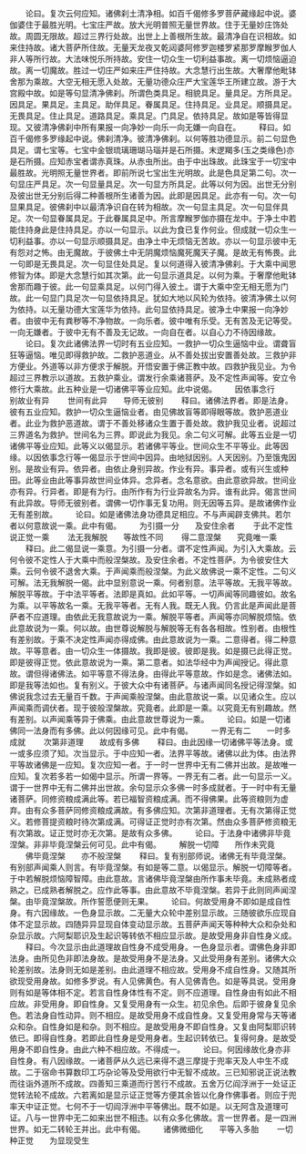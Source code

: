 <!-- { "loadSidebar": true } -->
　　论曰。复次云何应知。诸佛刹土清净相。如百千偈修多罗菩萨藏缘起中说。婆伽婆住于最胜光明。七宝庄严故。放大光明普照无量世界故。住于无量妙庄饰处故。周圆无限故。超过三界行处故。出世上上善根所生故。最清净自在识相故。如来住持故。诸大菩萨所住故。无量天龙夜叉乾闼婆阿修罗迦楼罗紧那罗摩睺罗伽人非人等所行故。大法味悦乐所持故。安住一切众生一切利益事故。离一切烦恼逼迫故。离一切魔故。胜过一切庄严如来庄严住持故。大念慧行出生故。大奢摩他毗钵舍那为乘故。大空无相无愿入处故。无量功德众庄严大宝莲华王所建立故。游于大宫殿中故。如是等句显清净佛刹。所谓色类具足。相貌具足。量具足。方所具足。因具足。果具足。主具足。助伴具足。眷属具足。住持具足。业具足。顺摄具足。无畏具足。住止具足。道路具足。乘具足。门具足。依持具足。故如是等皆得显现。又彼清净佛刹中所有果报一向净妙一向乐一向无嫌一向自在。
　　释曰。如百千偈修多罗缘起中说。佛刹清净。彼清净佛刹。以何等胜功德显示。前二句显色具足。谓七宝等。七宝中金银琉璃珊瑚马瑙并是石所摄。末逻羯多(玉之类缘色)亦是石所摄。应知赤宝者谓赤真珠。从赤虫所出。由于中出珠故。此珠宝于一切宝中最胜故。光明照无量世界者。即前所说七宝出生光明故。此是色具足第二句。次一句显庄严具足。次一句显量具足。次一句显方所具足。此等以何为因。出世无分别及彼出世无分别后得二种善根所生诸善为因。此即是因具足。此亦有一句。次一句显果具足。彼佛刹中以最清净识自在转为相故。次一句显主具足。次一句显伴具足。次一句显眷属具足。于此眷属具足中。所言摩睺罗伽亦摄在龙中。于净土中若能住持身此是住持具足。亦以一句显示。以此为食已复作何业。但成就一切众生一切利益事。亦以一句显示顺摄具足。由净土中无烦恼无苦故。亦以一句显示彼中无有怨对之怖。由无魔故。于彼佛土中无阴魔烦恼魔死魔天子魔。是故无有怖畏。此一句即是无畏具足。次一句显住处具足。复以何道得入彼清净佛刹。于大乘中闻思修智为体。即是大念慧行如其次第。此一句显示道具足。以何为乘。于奢摩他毗钵舍那而趣于彼。此一句显乘具足。以何门得入彼土。谓于大乘中空无相无愿为门故。此一句显门具足次一句显依持具足。犹如大地以风轮为依持。彼清净佛土以何为依持。以无量功德大宝莲华为依持。此句显依持具足。彼净土中果报一向净妙者。由彼中无有粪秽等不净物故。一向乐者。彼中唯有乐受。无有苦及无记等受。一向无嫌者。于彼中无有不善及无记故。一向自在者。以自心力不待因缘故。
　　论曰。复次此诸佛法界一切时有五业应知。一救护一切众生逼恼中业。谓聋盲狂等逼恼。唯见即得救护故。二救护恶道业。从不善处拔出安置善处故。三救护非方便业。外道等以非方便求于解脱。开悟安置于佛正教中故。四救护我见业。为令超过三界教示以道故。五救护乘业。谓发行余乘诸菩萨。及不定性声闻等。安立令修行大乘故。此五种业是一切诸佛平等业应知。此中说偈。
　　因依事念行　　别故业有异
　　世间有此异　　导师无彼别
　　释曰。诸佛法界者。即是法身。彼有五业应知。救护一切众生逼恼业者。由见佛故盲等即得眼等故。救护恶道业者。此业为救护恶道故。谓于不善处移诸众生置于善处故。救护我见业者。说超过三界道名为救护。世间名为三界。即说此为我见。余二句义可解。此等五业是一切诸佛平等业应知。此等义以偈显示。若诸佛平等业。世间众生不平等业。此等因缘。以因依事念行等一偈显示于世间中因异。由地狱因别。人天因别。乃至饿鬼因别。是故业有异。依异者。由依止身别异故。作业有异。事异者。或有兴生或种田。此等业由此等事异故世间业体异。念异者。念名意欲。由此意欲异故。世间业亦有异。行异者。即是有为行。由所作有为行业异故名为异。谁有此异。偈言世间有此异故。导师无彼别者。谓佛一切作事无复功用。则无因等五异。是故诸佛作业无有差别故。
　　论曰。如是诸佛法身功德具足相应。不与声闻辟支佛共。若尔者以何意故说一乘。此中有偈。
　　为引摄一分　　及安住余者
　　于此不定性　　说正觉一乘
　　法无我解脱　　等故性不同
　　得二意涅槃　　究竟唯一乘
　　释曰。此二偈显说一乘意。为引摄一分者。谓不定性声闻。为引入大乘故。云何令彼不定性人于大乘中而般涅槃故。及安住余者。不定性菩萨。为令彼安住大乘。云何令彼不退舍大乘。于声闻乘而般涅槃。为此义故佛说一乘不定性。二句义可解。法无我解脱一偈。此中显别意说一乘。何者别意。法平等故。无我平等故。解脱平等故。于中法平等者。法即是真如。此如平等。一切声闻等同趣彼如。故名为乘。以平等故名一乘。无我平等者。无有人我。既无人我。仍言此是声闻此是菩萨者不应道理。由依此无我意故说为一乘。解脱平等者。声闻等亦同解脱烦恼。依此意故说为一乘。何以故。由世尊说解脱与解脱等无有各各相故。性别者。由根性有差别故。于乘不决定性声闻亦得成佛。由此意故说为一乘。二意得者。得二种意故。平等意者。由一切众生一体摄故。我即是彼。彼即是我。如是摄已此得正觉。即是彼得正觉。依此意故说为一乘。第二意者。如法华经中为声闻授记。得此意故。谓但得诸佛法。如平等意不得法身。由得此平等意故。作如是念。诸佛法如。即是我等法如也。复有别义。于彼大众中有诸菩萨。与诸声闻同名授记得涅槃。如佛说我念过去无量百千数。于声闻乘般涅槃。由此意故说一乘。以见诸众生。应以声闻乘而调伏者。现于彼般涅槃故。究竟者。此即是一乘。以究竟无有别趣故。然有差别。以声闻乘等异于佛乘。由此意故世尊说为一乘。
　　论曰。如是一切诸佛同一法身而有多佛。此以何因缘可见。此中有偈。
　　一界无有二　　一时多成就
　　次第非道理　　故成有多佛
　　释曰。由此因缘一切诸佛平等法身。或一或多应须了知。次当显示。于中应知一者。法界平等故。诸佛以此为体。由法界平等故诸佛是一应知。复次应知一者。于一时一世界中无有二佛并出故。是故唯一应知。复次若多若一如偈中显示。所谓一界等。一界无有二者。此一句显示一义。谓于一世界中无有二佛并出世故。余句显示众多佛一时多成就者。于一时中有无量诸菩萨。同修资粮成满此等。若已福智资粮成满。而不得佛果。此等资粮则为虚弃。由有众多菩萨同修资粮成满故。有多佛应知。次第非道理者。无有次第得正觉义。若修菩提资粮时待次第成满。可得证正觉时亦有次第。然由众多菩萨修资粮无有次第故。证正觉时亦无次第。是故有众多佛。
　　论曰。于法身中诸佛非毕竟涅槃。非非毕竟涅槃云何可见。此中有偈。
　　解脱一切障　　所作未究竟
　　佛毕竟涅槃　　亦不般涅槃
　　释曰。复有别部师说。诸佛无有毕竟涅槃。有别部声闻乘人则言。有毕竟涅槃。有如是等二意。以偈显示。解脱一切障等者。于中若解脱烦恼障智障。由此意故。言诸佛毕竟涅槃由所作事未毕竟。未成熟者成熟之。已成熟者解脱之。应作此等事。由此意故不毕竟涅槃。若异于此则同声闻涅槃。由毕竟涅槃故。所作誓愿便则无果。
　　论曰。何故受用身不即如是成自性身。有六因缘故。一色身显示故。二无量大众轮中差别显示故。三随彼欲乐应现自体不定显示故。四随异异显现自体变动显示故。五菩萨声闻天等种种大众和杂处和杂显示故。六阿梨耶识及生起识等转依不相应显示故。是故受用身非自性身义成。
　　释曰。今次显示由此道理故自性身不成受用身。一色身显示者。谓佛色身非即法身。由所见色非即法身故。是故受用身不是法身。又此受用身有差别。诸佛大众轮差别故。法身则无如是差别。由此道理不相应故。受用身不成自性身。又随其所欲现受用身故。如修多罗说。有人见佛黄色。有人见佛青色。如是等具说。受用身则有如是等体相不定。若言自性身体性有不定。则不应道理。自性身由有如此不相应故。非受用身。即自性身。又复受用身有一众生。初见余色。后即于彼身复见余色。若法身自性动异。则不相应。是故受用身不成自性身。又复受用身常与天等诸众和杂。自性身如是和杂。则不相应。是故受用身不即自性身。又复由阿梨耶识转依已。即得自性身。若即此自性身是受用身者。生起识转依已。复得何身。是故受用身不即自性身。由此六种不相应故。不得成一。
　　论曰。何因缘故化身亦非自性身。有八因缘故。一诸菩萨从久远已来得不退三摩提于兜率天及人中生不成故。二于宿命书算数印工巧杂论等及受用欲行中无智不成故。三已知邪说正说法教而往诣外道所不成故。四善知三乘道而行苦行不成故。五舍万亿阎浮洲于一处证正觉转法轮不成故。六若离如是显示证正觉等方便其余皆以化身作佛事者。则应于兜率天中证正觉。七何不于一切阎浮洲中平等佛出。既不如是。以无阿含及道理可证。八与一世界中无二如来出世不相违。以有众多化佛故。言一世界者。是一四洲世界。如无二转轮王并出。此中有偈。
　　诸佛微细化　　平等入多胎
　　一切种正觉　　为显现受生
